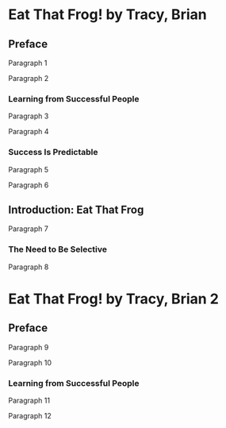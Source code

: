 # Eat That Frog! by Tracy, Brian

## Preface

Paragraph 1

Paragraph 2

### Learning from Successful People

Paragraph 3

Paragraph 4

### Success Is Predictable

Paragraph 5

Paragraph 6

## Introduction: Eat That Frog

Paragraph 7

### The Need to Be Selective

Paragraph 8

# Eat That Frog! by Tracy, Brian 2

## Preface

Paragraph 9

Paragraph 10

### Learning from Successful People

Paragraph 11

Paragraph 12
